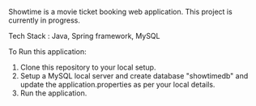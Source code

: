 Showtime is a movie ticket booking web application. This project is currently in progress.

Tech Stack : Java, Spring framework, MySQL

To Run this application:
1. Clone this repository to your local setup.
2. Setup a MySQL local server and create database "showtimedb" and update the application.properties as per your local details.
3. Run the application.
